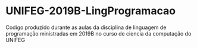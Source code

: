 # UNIFEG-2019B-LingProgramacao
Codigo produzido durante as aulas da disciplina de linguagem de programação ministradas em 2019B no curso de ciencia da computação do UNIFEG

